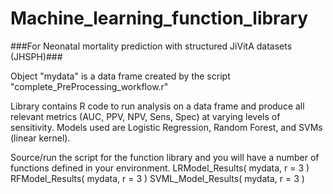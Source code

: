 # Machine_learning_function_library

###For Neonatal mortality prediction with structured JiVitA datasets (JHSPH)###

Object "mydata" is a data frame created by the script "complete_PreProcessing_workflow.r"

Library contains R code to run analysis on a data frame and produce all relevant metrics (AUC, PPV, NPV, Sens, Spec) at varying levels of sensitivity. Models used are Logistic Regression, Random Forest, and SVMs (linear kernel). 

Source/run the script for the function library and you will have a number of functions defined in your environment. 
LRModel_Results( mydata, r = 3 )
RFModel_Results( mydata, r = 3 )
SVML_Model_Results( mydata, r = 3 ) 

